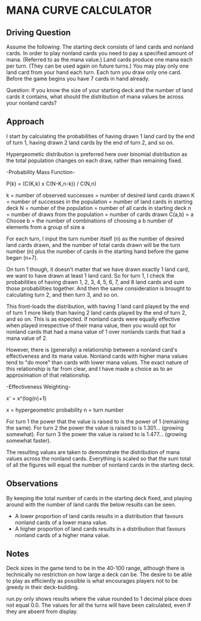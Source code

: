 # MANA CURVE CALCULATOR

## Driving Question

Assume the following:
The starting deck consists of land cards and nonland cards.
In order to play nonland cards you need to pay a specified amount of mana. (Referred to as the mana value.)
Land cards produce one mana each per turn. (They can be used again on future turns.)
You may play only one land card from your hand each turn.
Each turn you draw only one card.
Before the game begins you have 7 cards in hand already.

Question:
If you know the size of your starting deck and the number of land cards it contains, what should the distribution of mana values be across your nonland cards?

## Approach

I start by calculating the probabilities of having drawn 1 land card by the end of turn 1, having drawn 2 land cards by the end of turn 2, and so on.

Hypergeometic distribution is preferred here over binomial distribution as the total population changes on each draw, rather than remaining fixed.

-Probability Mass Function-

P(k) = (C(K,k) x C(N-K,n-k)) / C(N,n)

k = number of observed successes = number of desired land cards drawn
K = number of successes in the population = number of land cards in starting deck
N = number of the population = number of all cards in starting deck
n = number of draws from the population = number of cards drawn
C(a,b) = a Choose b = the number of combinations of choosing a b number of elements from a group of size a

For each turn, I input the turn number itself (n) as the number of desired land cards drawn, and the number of total cards drawn will be the turn number (n) plus the number of cards in the starting hand before the game began (n+7).

On turn 1 though, it doesn't matter that we have drawn exactly 1 land card, we want to have drawn at least 1 land card. So for turn 1, I check the probabilities of having drawn 1, 2, 3, 4, 5, 6, 7, and 8 land cards and sum those probabilities together. And then the same consideration is brought to calculating turn 2, and then turn 3, and so on.

This front-loads the distribution, with having 1 land card played by the end of turn 1 more likely than having 2 land cards played by the end of turn 2, and so on. This is as expected. If nonland cards were equally effective when played irrespective of their mana value, then you would opt for nonland cards that had a mana value of 1 over nonlands cards that had a mana value of 2.

However, there is (generally) a relationship between a nonland card's effectiveness and its mana value. Nonland cards with higher mana values tend to "do more" than cards with lower mana values. The exact nature of this relationship is far from clear, and I have made a choice as to an approximation of that relationship.

-Effectiveness Weighting-

x' = x^(log(n)+1)

x = hypergeometric probability
n = turn number

For turn 1 the power that the value is raised to is the power of 1 (remaining the same). For turn 2 the power the value is raised to is 1.301... (growing somewhat). For turn 3 the power the value is raised to is 1.477... (growing somewhat faster).

The resulting values are taken to demonstrate the distribution of mana values across the nonland cards. Everything is scaled so that the sum total of all the figures will equal the number of nonland cards in the starting deck.

## Observations

By keeping the total number of cards in the starting deck fixed, and playing around with the number of land cards the below results can be seen.

- A lower proportion of land cards results in a distribution that favours nonland cards of a lower mana value.
- A higher proportion of land cards results in a distribution that favours nonland cards of a higher mana value.

## Notes

Deck sizes in the game tend to be in the 40-100 range, although there is technically no restriction on how large a deck can be. The desire to be able to play as efficiently as possible is what encourages players not to be greedy in their deck-building.

run.py only shows results where the value rounded to 1 decimal place does not equal 0.0. The values for all the turns will have been calculated, even if they are absent from display.

